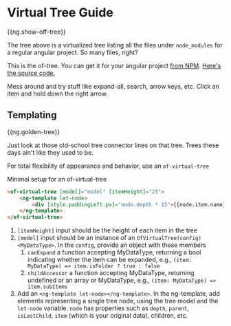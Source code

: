 # Virtual Tree Guide

{{ng.show-off-tree}}

The tree above is a virtualized tree listing all the files under `node_modules` for a regular angular project. So many files, right?

This is the of-tree. You can get it for your angular project [from NPM](https://www.npmjs.com/package/of-tree). [Here's the source code.](https://github.com/gjcampbell/ooffice/tree/master/projects/of-tree)

Mess around and try stuff like expand-all, search, arrow keys, etc. Click an item and hold down the right arrow.

## Templating

{{ng.golden-tree}}

Just look at those old-school tree connector lines on that tree. Trees these days ain't like they used to be.

For total flexibility of appearance and behavior, use an `of-virtual-tree`

Minimal setup for an of-virtual-tree

```html
<of-virtual-tree [model]="model" [itemHeight]="25">
    <ng-template let-node>
        <div [style.paddingLeft.px]="node.depth * 15">{{node.item.name}}<div>
    </ng-template>
</of-virtual-tree>
```

1. `[itemHeight]` input should be the height of each item in the tree
2. `[model]` input should be an instance of an `OfVirtualTree(config)<MyDataType>`. In the `config`, provide an object with these members
    1. `canExpand` a function accepting MyDataType, returning a bool indicating whether the item can be expanded, e.g., `(item: MyDataType) => item.isFolder ? true : false`
    2. `childAccessor` a function accepting MyDataType, returning undefined or an array or MyDataType, e.g., `(item: MyDataType) => item.subItems`
3. Add an `<ng-template let-node></ng-template>`. In the ng-template, add elements representing a single tree node, using the tree model and the `let-node` variable. `node` has properties such as `depth`, `parent`, `isLastChild`, `item` (which is your original data), children, etc.

